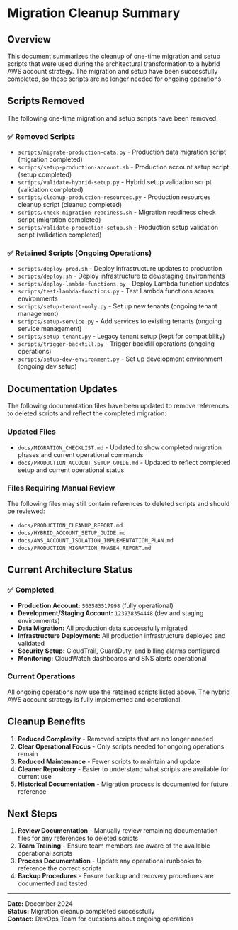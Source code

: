 # Migration Cleanup Summary

## Overview

This document summarizes the cleanup of one-time migration and setup scripts that were used during the architectural transformation to a hybrid AWS account strategy. The migration and setup have been successfully completed, so these scripts are no longer needed for ongoing operations.

## Scripts Removed

The following one-time migration and setup scripts have been removed:

### ✅ Removed Scripts
- `scripts/migrate-production-data.py` - Production data migration script (migration completed)
- `scripts/setup-production-account.sh` - Production account setup script (setup completed)
- `scripts/validate-hybrid-setup.py` - Hybrid setup validation script (validation completed)
- `scripts/cleanup-production-resources.py` - Production resources cleanup script (cleanup completed)
- `scripts/check-migration-readiness.sh` - Migration readiness check script (migration completed)
- `scripts/validate-production-setup.sh` - Production setup validation script (validation completed)

### ✅ Retained Scripts (Ongoing Operations)
- `scripts/deploy-prod.sh` - Deploy infrastructure updates to production
- `scripts/deploy.sh` - Deploy infrastructure to dev/staging environments
- `scripts/deploy-lambda-functions.py` - Deploy Lambda function updates
- `scripts/test-lambda-functions.py` - Test Lambda functions across environments
- `scripts/setup-tenant-only.py` - Set up new tenants (ongoing tenant management)
- `scripts/setup-service.py` - Add services to existing tenants (ongoing service management)
- `scripts/setup-tenant.py` - Legacy tenant setup (kept for compatibility)
- `scripts/trigger-backfill.py` - Trigger backfill operations (ongoing operations)
- `scripts/setup-dev-environment.py` - Set up development environment (ongoing dev setup)

## Documentation Updates

The following documentation files have been updated to remove references to deleted scripts and reflect the completed migration:

### Updated Files
- `docs/MIGRATION_CHECKLIST.md` - Updated to show completed migration phases and current operational commands
- `docs/PRODUCTION_ACCOUNT_SETUP_GUIDE.md` - Updated to reflect completed setup and current operational status

### Files Requiring Manual Review
The following files may still contain references to deleted scripts and should be reviewed:
- `docs/PRODUCTION_CLEANUP_REPORT.md`
- `docs/HYBRID_ACCOUNT_SETUP_GUIDE.md`
- `docs/AWS_ACCOUNT_ISOLATION_IMPLEMENTATION_PLAN.md`
- `docs/PRODUCTION_MIGRATION_PHASE4_REPORT.md`

## Current Architecture Status

### ✅ Completed
- **Production Account:** `563583517998` (fully operational)
- **Development/Staging Account:** `123938354448` (dev and staging environments)
- **Data Migration:** All production data successfully migrated
- **Infrastructure Deployment:** All production infrastructure deployed and validated
- **Security Setup:** CloudTrail, GuardDuty, and billing alarms configured
- **Monitoring:** CloudWatch dashboards and SNS alerts operational

### Current Operations
All ongoing operations now use the retained scripts listed above. The hybrid AWS account strategy is fully implemented and operational.

## Cleanup Benefits

1. **Reduced Complexity** - Removed scripts that are no longer needed
2. **Clear Operational Focus** - Only scripts needed for ongoing operations remain
3. **Reduced Maintenance** - Fewer scripts to maintain and update
4. **Cleaner Repository** - Easier to understand what scripts are available for current use
5. **Historical Documentation** - Migration process is documented for future reference

## Next Steps

1. **Review Documentation** - Manually review remaining documentation files for any references to deleted scripts
2. **Team Training** - Ensure team members are aware of the available operational scripts
3. **Process Documentation** - Update any operational runbooks to reference the correct scripts
4. **Backup Procedures** - Ensure backup and recovery procedures are documented and tested

---

**Date:** December 2024  
**Status:** Migration cleanup completed successfully  
**Contact:** DevOps Team for questions about ongoing operations